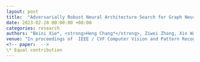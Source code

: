 ```yaml
---
layout: post
title:  "Adversarially Robust Neural Architecture Search for Graph Neural Networks"
date: 2023-02-28 00:00:00 +08:00
categories: research
authors: "Beini Xie*, <strong>Heng Chang*</strong>, Ziwei Zhang, Xin Wang, Daixin Wang, Zhiqiang Zhang, Rex Ying, Wenwu Zhu"
venue: "In proceedings of  IEEE / CVF Computer Vision and Pattern Recognition Conference (<strong>CVPR</strong>)"
<!-- paper:  -->
\* Equal contribution
---
```

